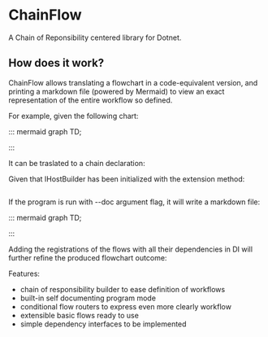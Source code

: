 # ChainFlow
A Chain of Reponsibility centered library for Dotnet. 

## How does it work?
ChainFlow allows translating a flowchart in a code-equivalent version, and printing a markdown file (powered by Mermaid) to view an exact representation of the entire workflow so defined.

For example, given the following chart:

::: mermaid
graph TD;

:::

It can be traslated to a chain declaration:


Given that IHostBuilder has been initialized with the extension method:
```
```

If the program is run with --doc argument flag, it will write a markdown file:

::: mermaid
graph TD;

:::

Adding the registrations of the flows with all their dependencies in DI will further refine the produced flowchart outcome:



Features:
 - chain of responsibility builder to ease definition of workflows
 - built-in self documenting program mode
 - conditional flow routers to express even more clearly workflow
 - extensible basic flows ready to use
 - simple dependency interfaces to be implemented
